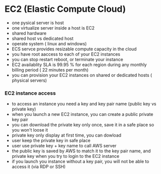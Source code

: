 # EC2 (Elastic Compute Cloud)
- one pysical server is host
- one virtualize server inside a host is EC2
- shared hardware
- shared host vs dedicated host
- operate system ( linux and windows)
- ECS servce provides resizable compute capacity in the cloud
- you have root aaccess to each of your EC2 instances
- you can stop restart reboot, or terminate your instance
- EC2 availablity SLA is 99.95 % for each region during any monthly billing period ( 22 minutes per month)
- you can provision your EC2 instances on shared or dedicated hosts ( physical servers)
### EC2 instance access
- to access an instance you need a key and key pair name (public key vs private key)
- when you launch a new EC2 instance, you can create a public private key pair
- you can download the private key only once, save it in a safe place so you won't loose it
- private key only display at first time, you can dowload
- user keep the private key in safe place
- user use private key + key name to call AWS server
- the public key is saved by AWS to match it to the key pair name, and private key when you try to login to the EC2 instance
- if you launch you instance without a key pair, you will not be able to access it (via RDP or SSH)
